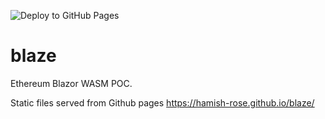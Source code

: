 ![Deploy to GitHub Pages](https://github.com/hamish-rose/blaze/workflows/Deploy%20to%20GitHub%20Pages/badge.svg)

# blaze

Ethereum Blazor WASM POC.

Static files served from Github pages https://hamish-rose.github.io/blaze/
